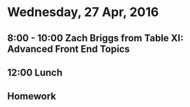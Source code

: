 Wednesday, 27 Apr, 2016
=======================

8:00 - 10:00 Zach Briggs from Table XI: Advanced Front End Topics
-----------------------------------------------------------------

12:00 Lunch
-----------

Homework
--------
